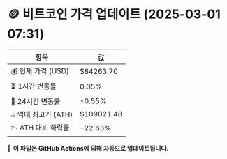 # 🪙 비트코인 가격 업데이트 (2025-03-01 07:31)

| 항목                | 값 |
|--------------------|----------------|
| 💰 현재 가격 (USD) | $84263.70 |
| ⏳ 1시간 변동률    | 0.05% |
| 📆 24시간 변동률   | -0.55% |
| 🔝 역대 최고가 (ATH) | $109021.48 |
| 📉 ATH 대비 하락률 | -22.63% |

🔄 **이 파일은 GitHub Actions에 의해 자동으로 업데이트됩니다.**
